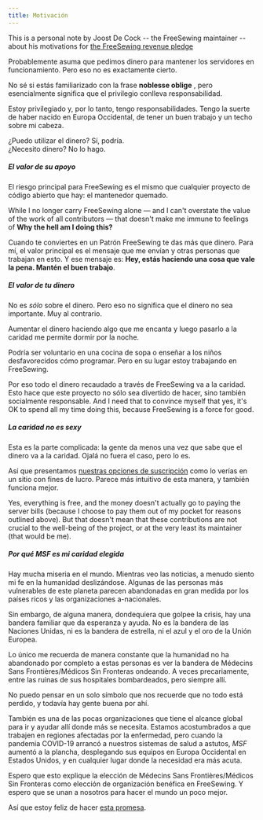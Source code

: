 ```yaml
---
title: Motivación
---
```


<Note>

This is a personal note by Joost De Cock -- the FreeSewing maintainer -- about
his motivations for [the FreeSewing revenue pledge](/docs/about/pledge/)

</Note>

Probablemente asuma que pedimos dinero para mantener los servidores en funcionamiento. Pero eso no es exactamente cierto.

No sé si estás familiarizado con la frase **noblesse oblige** , pero esencialmente significa que el privilegio conlleva responsabilidad.

Estoy privilegiado y, por lo tanto, tengo responsabilidades. Tengo la suerte de haber nacido en Europa Occidental, de tener un buen trabajo y un techo sobre mi cabeza.

¿Puedo utilizar el dinero? Sí, podría.  
¿Necesito dinero? No lo hago.

##### El valor de su apoyo

El riesgo principal para FreeSewing es el mismo que cualquier proyecto de código abierto que hay: el mantenedor quemado.

While I no longer carry FreeSewing alone — and I can't overstate the value of the work of all contributors — that doesn't make me immune to feelings of **Why the hell am I doing this?**

Cuando te conviertes en un Patrón FreeSewing te das más que dinero. Para mí, el valor principal es el mensaje que me envían y otras personas que trabajan en esto. Y ese mensaje es: **Hey, estás haciendo una cosa que vale la pena. Mantén el buen trabajo**.

##### El valor de tu dinero

No es _sólo_ sobre el dinero. Pero eso no significa que el dinero no sea importante. Muy al contrario.

Aumentar el dinero haciendo algo que me encanta y luego pasarlo a la caridad me permite dormir por la noche.

Podría ser voluntario en una cocina de sopa o enseñar a los niños desfavorecidos cómo programar. Pero en su lugar estoy trabajando en FreeSewing.

Por eso todo el dinero recaudado a través de FreeSewing va a la caridad. Esto hace que este proyecto no sólo sea divertido de hacer, sino también socialmente responsable. And I need that to convince myself that yes, it's OK to spend all my time doing this, because FreeSewing is a force for good.

##### La caridad no es sexy

Esta es la parte complicada: la gente da menos una vez que sabe que el dinero va a la caridad. Ojalá no fuera el caso, pero lo es.

Así que presentamos [nuestras opciones de suscripción](/community/join) como lo verías en un sitio con fines de lucro. Parece más intuitivo de esta manera, y también funciona mejor.

Yes, everything is free, and the money doesn't actually go to paying the server bills (because I choose to pay them out of my pocket for reasons outlined above). But that doesn't mean that these contributions are not crucial to the well-being of the project, or at the very least its maintainer (that would be me).

##### Por qué MSF es mi caridad elegida

Hay mucha miseria en el mundo. Mientras veo las noticias, a menudo siento mi fe en la humanidad deslizándose. Algunas de las personas más vulnerables de este planeta parecen abandonadas en gran medida por los países ricos y las organizaciones a-nacionales.

Sin embargo, de alguna manera, dondequiera que golpee la crisis, hay una bandera familiar que da esperanza y ayuda. No es la bandera de las Naciones Unidas, ni es la bandera de estrella, ni el azul y el oro de la Unión Europea.

Lo único me recuerda de manera constante que la humanidad no ha abandonado por completo a estas personas es ver la bandera de Médecins Sans Frontières/Médicos Sin Fronteras ondeando. A veces precariamente, entre las ruinas de sus hospitales bombardeados, pero siempre allí.

No puedo pensar en un solo símbolo que nos recuerde que no todo está perdido, y todavía hay gente buena por ahí.

También es una de las pocas organizaciones que tiene el alcance global para ir y ayudar allí donde más se necesita. Estamos acostumbrados a que trabajen en regiones afectadas por la enfermedad, pero cuando la pandemia COVID-19 arrancó a nuestros sistemas de salud a astutos, _MSF_ aumentó a la plancha, desplegando sus equipos en Europa Occidental en Estados Unidos, y en cualquier lugar donde la necesidad era más acuta.

Espero que esto explique la elección de Médecins Sans Frontières/Médicos Sin Fronteras como elección de organización benéfica en FreeSewing. Y espero que se unan a nosotros para hacer el mundo un poco mejor.

Así que estoy feliz de hacer [esta promesa](/docs/about/pledge/).

